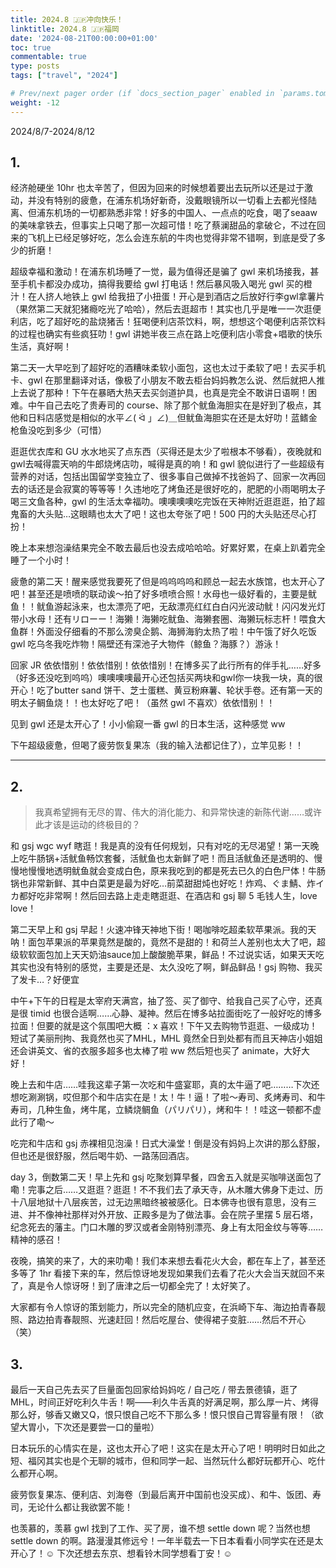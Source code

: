 ```yaml
---
title: 2024.8 🇯🇵冲向快乐！
linktitle: 2024.8 🇯🇵福岡
date: '2024-08-21T00:00:00+01:00'
toc: true
commentable: true
type: posts
tags: ["travel", "2024"]

# Prev/next pager order (if `docs_section_pager` enabled in `params.toml`)
weight: -12
---
```


2024/8/7-2024/8/12

##  1.

经济舱硬坐 10hr 也太辛苦了，但因为回来的时候想着要出去玩所以还是过于激动，并没有特别的疲惫，在浦东机场好新奇，没戴眼镜所以一切看上去都光怪陆离、但浦东机场的一切都熟悉非常！好多的中国人、一点点的吃食，喝了seaaw 的美味拿铁去，但事实上只喝了那一次超可惜！吃了蔡澜甜品的拿破仑，不过在回来的飞机上已经足够好吃，怎么会连东航的牛肉也觉得非常不错啊，到底是受了多少的折磨！

超级幸福和激动！在浦东机场睡了一觉，最为值得还是骗了 gwl 来机场接我，甚至手机卡都没办成功，搞得我要给 gwl 打电话！然后暴风吸入喝光 gwl 买的橙汁！在人挤人地铁上 gwl 给我扭了小扭蛋！开心是到酒店之后放好行李gwl拿薯片（果然第二天就犯猪瘾吃光了哈哈），然后去逛超市！其实也几乎是唯一一次逛便利店，吃了超好吃的盐烧猪舌！狂喝便利店茶饮料，啊，想想这个喝便利店茶饮料的过程也确实有些疯狂叻！gwl 讲她半夜三点在路上吃便利店小零食+唱歌的快乐生活，真好啊！

第二天一大早吃到了超好吃的酒糟味柔软小面包，这也太过于柔软了吧！去买手机卡、gwl 在那里翻译对话，像极了小朋友不敢去柜台妈妈教怎么说、然后就把人推上去说了那种！下午在暴晒大热天去买剑道护具，也真是完全不敢讲日语啊！困难。中午自己去吃了贵寿司的 course、除了那个鱿鱼海胆实在是好到了极点，其他和日料店感觉是相似的水平∠( ᐛ 」∠)＿但鱿鱼海胆实在还是太好叻！蓝鳍金枪鱼没吃到多少（可惜）

逛逛优衣库和 GU 水水地买了点东西（买得还是太少了啦根本不够看），夜晚就和gwl去喊得震天响的牛郎烧烤店叻，喊得是真的响！和 gwl 貌似进行了一些超级有营养的对话，包括出国留学变独立了、很多事自己做掉不找爸妈了、回家一次再回去的话还是会寂寞的等等等！久违地吃了烤鱼还是很好吃的，肥肥的小雨喝明太子喝三文鱼各种，gwl 的生活太幸福叻。噢噢噢噢吃完饭在天神附近逛逛逛，拍了超鬼畜的大头贴…这眼睛也太大了吧！这也太夸张了吧！500 円的大头贴还尽心打扮！

晚上本来想泡澡结果完全不敢去最后也没去成哈哈哈。好累好累，在桌上趴着完全睡了一个小时！

疲惫的第二天！醒来感觉我要死了但是呜呜呜呜和顾总一起去水族馆，也太开心了吧！甚至还是喷喷的联动诶～拍了好多喷喷合照！水母也一级好看的，主要是鱿鱼！！鱿鱼游起泳来，也太漂亮了吧，无敌漂亮红红白白闪光波动鱿！闪闪发光灯带小水母！还有リローー！海獭！海獭吃鱿鱼、海獭套圈、海獭玩标志杆！喂食大鱼群！外面没仔细看的不那么滂臭企鹅、海狮海豹太热了啦！中午饿了好久吃饭 gwl 吃乌冬我吃炸物！隔壁还有深池子大物件（鲸鱼？海豚？）游泳！

回家 JR 依依惜别！依依惜别！依依惜别！在博多买了此行所有的伴手礼……好多（好多还没吃到呜呜）噢噢噢噢最开心还包括买两块和gwl你一块我一块，真的很开心！吃了butter sand 饼干、芝士蛋糕、黄豆粉麻薯、轮状手卷。还有第一天的明太子鲷鱼烧！！也太好吃了吧！（虽然 gwl 不喜欢）依依惜别！！

见到 gwl 还是太开心了！小小偷窥一番 gwl 的日本生活，这种感觉 ww

下午超级疲惫，但喝了疲劳恢复果冻（我的输入法都记住了），立竿见影！！

---


##  2.

> 我真希望拥有无尽的胃、伟大的消化能力、和异常快速的新陈代谢……或许此才该是运动的终极目的？


和 gsj wgc wyf 瞎逛！我是真的没有任何规划，只有对吃的无尽渴望！第一天晚上吃牛肠锅+活鱿鱼畅饮套餐，活鱿鱼也太新鲜了吧！而且活鱿鱼还是透明的、慢慢地慢慢地透明鱿鱼就会变成白色，原来我吃到的都是死去已久的白色尸体！牛肠锅也非常新鲜、其中白菜更是最为好吃…前菜甜甜炖也好吃！炸鸡、ぐま鯖、炸イカ都好吃非常啊！然后回去路上走走瞎逛逛、在酒店和 gsj 聊 5 毛钱人生，love love！

第二天早上和 gsj 早起！火速冲锋天神地下街！喝咖啡吃超柔软苹果派。我的天呐！面包苹果派的苹果竟然是酸的，竟然不是甜的！和荷兰人差别也太大了吧，超级软软面包加上天天奶油sauce加上酸酸脆苹果，鲜品！不过说实话，如果天天吃其实也没有特别的感觉，主要是还是、太久没吃了啊，鲜品鲜品！gsj 购物、我买了发卡…？好便宜

中午+下午的日程是太宰府天满宫，抽了签、买了御守、给我自己买了心守，还真是很 timid 也很合适啊……心静、凝神。然后在博多站拉面街吃了一般好吃的博多拉面！但要的就是这个氛围吧大概 ：x 喜欢！下午又去购物节逛逛、一级成功！短试了美丽刑拘、我竟然也买了MHL，MHL 竟然全日到处都有而且天神店小姐姐还会讲英文、省的衣服多超多也太棒了啦 ww 然后短也买了 animate，大好大好！

晚上去和牛店……哇我这辈子第一次吃和牛盛宴耶，真的太牛逼了吧………下次还想吃涮涮锅，哎但那个和牛店实在是！太！牛！逼！了啦～寿司、炙烤寿司、和牛寿司，几种生鱼，烤牛尾，立鳞烧鲷鱼（パリパリ），烤和牛！！哇这一顿都不虚此行了嘞～

吃完和牛店和 gsj 赤裸相见泡澡！日式大澡堂！倒是没有妈妈上次讲的那么舒服，但也还是很舒服，然后喝牛奶、一路荡回酒店。

day 3，倒数第二天！早上先和 gsj 吃聚划算早餐，四舍五入就是买咖啡送面包了嘞！完事之后……又逛逛？逛逛！不不我们去了承天寺，从木雕大佛身下走过、历十八层地狱十八层疾苦，过无边黑暗终被被感化。日本佛寺也很有意思，没有三进、并不像神社那样对外开放、正殿多是为了做法事。会在院子里摆 5 层石塔，纪念死去的藩主。门口木雕的罗汉或者金刚特别漂亮、身上有太阳金纹与等等……精神的感召！

夜晚，搞笑的来了，大的来叻嘞！我们本来想去看花火大会，都在车上了，甚至还多等了 1hr 看接下来的车，然后惊讶地发现如果我们去看了花火大会当天就回不来了，真是令人惊讶呀！到了唐津之后一切都全完了！太好笑了。

大家都有令人惊讶的策划能力，所以完全的随机应变，在浜崎下车、海边拍青春靓照、路边拍青春靓照、光速赶回！然后吃屋台、使得裙子变脏……然后不开心（笑）

##  3.

最后一天自己先去买了巨量面包回家给妈妈吃 / 自己吃 / 带去景德镇，逛了 MHL，时间正好吃利久牛舌！啊——利久牛舌真的好满足啊，那么厚一片、烤得那么好，够香又嫩又Q，恨只恨自己吃不下那么多！恨只恨自己胃容量有限！（欲望大胃小，下次还是要尝一口的量啦）

日本玩乐的心情实在是，这也太开心了吧！这实在是太开心了吧！明明时日如此之短、福冈其实也是个无聊的城市，但和同学一起、当然玩什么都好玩都开心、吃什么都开心啊。

疲劳恢复果冻、便利店、刘海卷（到最后离开中国前也没买成）、和牛、饭团、寿司，无论什么都让我欲罢不能！

也羡慕的，羡慕 gwl 找到了工作、买了房，谁不想 settle down 呢？当然也想 settle down 的啊。路漫漫其修远兮！一年半载去一下日本看看小同学实在还是太开心了！☺️ 下次还想去东京、想看铃木同学想看丁安！☺️
